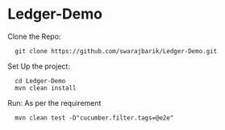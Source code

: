 # Ledger-Demo
Clone the Repo:
```
  git clone https://github.com/swarajbarik/Ledger-Demo.git
  ```
Set Up the project:
```
  cd Ledger-Demo
  mvn clean install
  ```
  
Run:
  As per the requirement
  ```
    mvn clean test -D"cucumber.filter.tags=@e2e"
